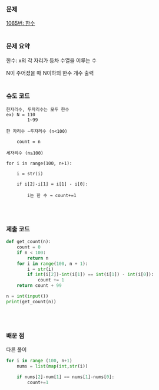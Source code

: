 

### 문제

[1065번: 한수](https://www.acmicpc.net/problem/1065)
<br><br>

### 문제 요약

한수: x의 각 자리가 등차 수열을 이루는 수

N이 주어졌을 때 N이하의 한수 개수 출력
<br><br>

### 슈도 코드

```
한자리수, 두자리수는 모두 한수
ex) N = 110 
		1~99

한 자리수 ~두자리수 (n<100)

	count = n

세자리수 (n≥100)

for i in range(100, n+1):

	i = str(i)

	if i[2]-i[1] = i[1] - i[0]:

		i는 한 수 → count+=1
```
<br><br>
### 제출 코드
```python
def get_count(n):
    count = 0
    if n < 100:
        return n
    for i in range(100, n + 1):
        i = str(i)
        if int(i[2])-int(i[1]) == int(i[1]) - int(i[0]):
            count += 1
    return count + 99

n = int(input())
print(get_count(n))
```
<br><br>
### 배운 점

다른 풀이

```python
for i in range (100, n+1)
    nums = list(map(int,str(i))

    if nums[2]-num[1] == nums[1]-nums[0]:
	    count+=1
```